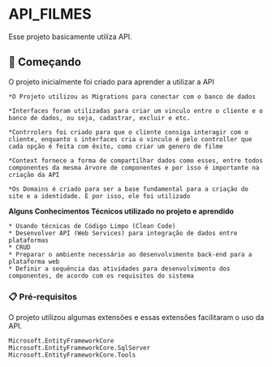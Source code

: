 # API_FILMES

Esse projeto basicamente utiliza API.

## 🚀 Começando

O projeto inicialmente foi criado para aprender a utilizar a API
```
*O Projeto utilizou as Migrations para conectar com o banco de dados

*Interfaces foram utilizadas para criar um vinculo entre o cliente e o banco de dados, ou seja, cadastrar, excluir e etc.

*Contrrolers foi criado para que o cliente consiga interagir com o cliente, enquanto s interfaces cria o vinculo é pelo controller que cada opção é feita com êxito, como criar um genero de filme

*Context fornece a forma de compartilhar dados como esses, entre todos componentes da mesma árvore de componentes e por isso é importante na criação da API

*Os Domains é criado para ser a base fundamental para a criação do site e a identidade. E por isso, ele foi utilizado
```

**Alguns Conhecimentos Técnicos utilizado no projeto e aprendido**
```
* Usando técnicas de Código Limpo (Clean Code) 
* Desenvolver API (Web Services) para integração de dados entre plataformas
* CRUD
* Preparar o ambiente necessário ao desenvolvimento back-end para a plataforma web
* Definir a sequência das atividades para desenvolvimento dos componentes, de acordo com os requisitos do sistema
```

### 📋 Pré-requisitos

O projeto utilizou algumas extensões e essas extensões facilitaram o uso da API.

```
Microsoft.EntityFrameworkCore
Microsoft.EntityFrameworkCore.SqlServer
Microsoft.EntityFrameworkCore.Tools
```

